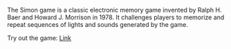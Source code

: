 The Simon game is a classic electronic memory game invented by Ralph H. Baer and Howard J. Morrison in 1978. It challenges players to memorize and repeat sequences of lights and sounds generated by the game.

Try out the game: [Link](https://simon-game-812.netlify.app/)
